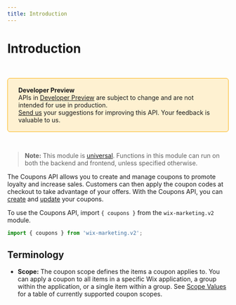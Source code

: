 ```yaml
---
title: Introduction
---
```


# Introduction
&nbsp;

<div style="background-color: #FEF1D1; padding: 18px 24px; border-radius: 6px; border: 1px solid #FDB10C; box-sizing: border-box; display: inline-block">
    <b>Developer Preview</b>
    <br/>
    <span>APIs in <a href="https://www.wix.com/velo/reference/api-overview/developer-preview">Developer Preview</a> are subject to change and are not intended for use in production.<br/><a href="mailto:velo-preview-feedback@wix.com">Send us</a> your suggestions for improving this API. Your feedback is valuable to us.</span>
</div>  

&nbsp;
> **Note:**
> This module is [universal](/api-overview/api-versions#universal-modules). Functions in this module can run on both the backend and frontend, unless specified otherwise.

The Coupons API allows you to create and manage coupons to promote loyalty and increase sales. Customers can then apply the coupon codes at checkout to take advantage of your offers. With the Coupons API, you can [create](#createcoupon) and [update](#updatecoupon) your coupons.  

To use the Coupons API, import `{ coupons }` from the `wix-marketing.v2` module. 

```javascript
import { coupons } from 'wix-marketing.v2';
```

## Terminology

- **Scope:** The coupon scope defines the items a coupon applies to. You can apply a coupon to all items in a specific Wix application, a group within the application, or a single item within a group. See [Scope Values](#scope-values) for a table of currently supported coupon scopes.  
